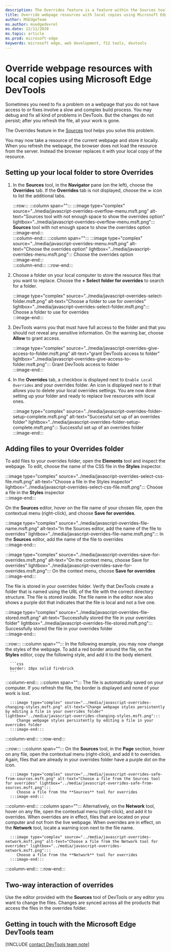 ```yaml
---
description: The Overrides feature is a feature within the Sources tool of Microsoft Edge DevTools that allows you to copy webpage resources to your hard drive.  When you refresh the webpage, DevTools do not load the resource but replace it with your local copy instead.  
title: Override webpage resources with local copies using Microsoft Edge DevTools
author: MSEdgeTeam
ms.author: msedgedevrel
ms.date: 12/11/2020 
ms.topic: article
ms.prod: microsoft-edge
keywords: microsoft edge, web development, f12 tools, devtools
---
```

# Override webpage resources with local copies using Microsoft Edge DevTools  

Sometimes you need to fix a problem on a webpage that you do not have access to or fixes involve a slow and complex build process.  You may debug and fix all kind of problems in DevTools.  But the changes do not persist; after you refresh the file, all your work is gone.  

The Overrides feature in the [Sources][DevToolsSourcesTool] tool helps you solve this problem.  

You may now take a resource of the current webpage and store it locally.  When you refresh the webpage, the browser does not load the resource from the server.  Instead the browser replaces it with your local copy of the resource.  

## Setting up your local folder to store Overrides  

1.  In the **Sources** tool, in the **Navigator** pane (on the left), choose the **Overrides** tab.  If the **Overrides** tab is not displayed, choose the <code>&#x0226B;</code><!--`≫`--> icon to list the additional tabs.  
    
    :::row:::
       :::column span="":::
          :::image type="complex" source="../media/javascript-overrides-overflow-menu.msft.png" alt-text="Sources tool with not enough space to show the overrides option" lightbox="../media/javascript-overrides-overflow-menu.msft.png":::
             **Sources** tool with not enough space to show the overrides option  
          :::image-end:::  
       :::column-end:::
       :::column span="":::
          :::image type="complex" source="../media/javascript-overrides-menu.msft.png" alt-text="Choose the overrides option" lightbox="../media/javascript-overrides-menu.msft.png":::
             Choose the overrides option  
          :::image-end:::  
       :::column-end:::
    :::row-end:::  
    
1.  Choose a folder on your local computer to store the resource files that you want to replace.  Choose the **+ Select folder for overrides** to search for a folder.  
    
    :::image type="complex" source="../media/javascript-overrides-select-folder.msft.png" alt-text="Choose a folder to use for overrides" lightbox="../media/javascript-overrides-select-folder.msft.png":::
       Choose a folder to use for overrides  
    :::image-end:::  
    
1.  DevTools warns you that must have full access to the folder and that you should not reveal any sensitive information.  On the warning bar, choose **Allow** to grant access.  
    
    :::image type="complex" source="../media/javascript-overrides-give-access-to-folder.msft.png" alt-text="grant DevTools access to folder" lightbox="../media/javascript-overrides-give-access-to-folder.msft.png":::
       Grant DevTools access to folder  
    :::image-end:::  
    
1.  In the **Overrides** tab, a checkbox is displayed next to `Enable Local Overrides` and your overrides folder.  An icon is displayed next to it that allows you to delete your local overrides settings.  You are now done setting up your folder and ready to replace live resources with local ones.
    
    :::image type="complex" source="../media/javascript-overrides-folder-setup-complete.msft.png" alt-text="Successful set up of an overrides folder" lightbox="../media/javascript-overrides-folder-setup-complete.msft.png":::
       Successful set up of an overrides folder  
    :::image-end:::  
    
## Adding files to your Overrides folder  
  
To add files to your overrides folder, open the **Elements** tool and inspect the webpage.  To edit, choose the name of the CSS file in the **Styles** inspector.  

:::image type="complex" source="../media/javascript-overrides-select-css-file.msft.png" alt-text="Choose a file in the Styles inspector" lightbox="../media/javascript-overrides-select-css-file.msft.png":::
   Choose a file in the **Styles** inspector  
:::image-end:::  

On the **Sources** editor, hover on the file name of your chosen file, open the contextual menu \(right-click\), and choose **Save for overrides**.  

:::image type="complex" source="../media/javascript-overrides-file-name.msft.png" alt-text="In the Sources editor, add the name of the file to overrides" lightbox="../media/javascript-overrides-file-name.msft.png":::
   In the **Sources** editor, add the name of the file to overrides  
:::image-end:::  

:::image type="complex" source="../media/javascript-overrides-save-for-overrides.msft.png" alt-text="On the context menu, choose Save for overrides" lightbox="../media/javascript-overrides-save-for-overrides.msft.png":::
   On the context menu, choose **Save for overrides**  
:::image-end:::  

The file is stored in your overrides folder.  Verify that DevTools create a folder that is named using the URL of the file with the correct directory structure.  The file is stored inside.  The file name in the editor now also shows a purple dot that indicates that the file is local and not a live one.  

:::image type="complex" source="../media/javascript-overrides-file-stored.msft.png" alt-text="Successfully stored the file in your overrides folder" lightbox="../media/javascript-overrides-file-stored.msft.png":::
   Successfully stored the file in your overrides folder  
:::image-end:::  

:::row:::
   :::column span="":::
      In the following example, you may now change the styles of the webpage.  To add a red border around the file, on the **Styles** editor, copy the following style, and add it to the body element.  
      
      ```css
      border: 10px solid firebrick
      ```  
   :::column-end:::
   :::column span="":::
      The file is automatically saved on your computer.  If you refresh the file, the border is displayed and none of your work is lost.  
      
      :::image type="complex" source="../media/javascript-overrides-changing-styles.msft.png" alt-text="Change webpage styles persistently by editing a file in your overrides folder" lightbox="../media/javascript-overrides-changing-styles.msft.png":::
         Change webpage styles persistently by editing a file in your overrides folder  
      :::image-end:::  
   :::column-end:::
:::row-end:::  

:::row:::
   :::column span="":::
      On the **Sources** tool, in the **Page** section, hover on any file, open the contextual menu \(right-click\), and add it to overrides.  Again, files that are already in your overrides folder have a purple dot on the icon.  
      
      :::image type="complex" source="../media/javascript-overrides-safe-from-sources.msft.png" alt-text="Choose a file from the Sources tool for overrides" lightbox="../media/javascript-overrides-safe-from-sources.msft.png":::
         Choose a file from the **Sources** tool for overrides  
      :::image-end:::  
   :::column-end:::
   :::column span="":::
      Alternatively, on the **Network** tool, hover on any file, open the contextual menu \(right-click\), and add it to overrides.  When overrides are in effect, files that are located on your computer and not from the live webpage.  When overrides are in effect, on the **Network** tool, locate a warning icon next to the file name.  
      
      :::image type="complex" source="../media/javascript-overrides-network.msft.png" alt-text="Choose a file from the Network tool for overrides" lightbox="../media/javascript-overrides-network.msft.png":::
         Choose a file from the **Network** tool for overrides  
      :::image-end:::  
   :::column-end:::
:::row-end:::  

## Two-way interaction of overrides  

Use the editor provided with the **Sources** tool of DevTools or any editor you want to change the files.  Changes are synced across all the products that access the files in the overrides folder.  

## Getting in touch with the Microsoft Edge DevTools team  

[!INCLUDE [contact DevTools team note](../includes/contact-devtools-team-note.md)]  

<!-- links -->  

[DevToolsSourcesTool]: ../sources/index.md "Sources tool overview | Microsoft Docs"  
